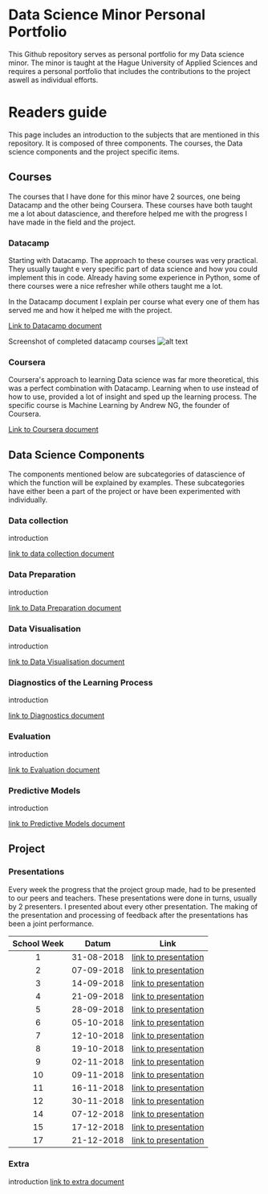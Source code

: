 # Data Science Minor Personal Portfolio
This Github repository serves as personal portfolio for my Data science minor. The minor is taught at 
the Hague University of Applied Sciences and requires a personal portfolio that includes the contributions
to the project aswell as individual efforts. 

# Readers guide 
This page includes an introduction to the subjects that are mentioned in this repository. 
It is composed of three components. The courses, the Data science components and the project specific items. 


## Courses
The courses that I have done for this minor have 2 sources, one being Datacamp and the other being Coursera. 
These courses have both taught me a lot about datascience, and therefore helped me with the progress I have 
made in the field and the project.

### Datacamp
Starting with Datacamp. The approach to these courses was very practical. 
They usually taught e very specific part of data science and how you could implement this in code. 
Already having some experience in Python, some of there courses were a nice refresher 
while others taught me a lot.

In the Datacamp document I explain per course what every one of 
them has served me and how it helped me with the project.

[Link to Datacamp document](Courses/Datacamp.md)

Screenshot of completed datacamp courses
![alt text](Resources/Images/CompletedDatacamp.png "Completed Datacamp Courses")
<br>

### Coursera 
Coursera's approach to learning Data science was far more theoretical, this was a perfect combination with 
Datacamp. Learning when to use instead of how to use, provided a lot of insight and sped up the 
learning process. The specific course is Machine Learning by Andrew NG, the founder of Coursera. 

[Link to Coursera document](Courses/Coursera.md)<br>



## Data Science Components
The components mentioned below are subcategories of datascience
of which the function will be explained by examples. These subcategories have either been a part of 
the project or have been experimented with individually. 

### Data collection 
introduction

[link to data collection document](Examples/Data%20Collection.md)<br>

### Data Preparation
introduction

[link to Data Preparation document](Examples/Data%20Preparation.md)<br>

### Data Visualisation
introduction

[link to Data Visualisation document](Examples/Data%20Visualisation.md)<br>

### Diagnostics of the Learning Process
introduction

[link to Diagnostics document](Examples/Diagnostics%20of%20the%20Learning%20Process.md)<br>

### Evaluation
introduction

[link to Evaluation document](Examples/Evaluation.md)<br>

### Predictive Models
introduction

[link to Predictive Models document](Examples/Predictive%20Models.md)<br>



## Project
### Presentations
Every week the progress that the project group made, had to be presented to our peers and teachers. 
These presentations were done in turns, usually by 2 presenters. I presented about every other
presentation. The making of the presentation and processing of feedback after the presentations has 
been a joint performance. 

School Week | Datum | Link
:---:       |:---:  |:---:
1   | 31-08-2018 | [link to presentation](https://github.com/Janlorie/DataScienceMinor/tree/master/Resources/Presentations/2018.08.31%C%Presentatie%intro.pptx)
2   | 07-09-2018 | [link to presentation](https://github.com/Janlorie/DataScienceMinor/tree/master/Resources/Presentations/2018.09.07%C%Presentatie.pptx)
3   | 14-09-2018 | [link to presentation](https://github.com/Janlorie/DataScienceMinor/tree/master/Resources/Presentations/2018.09.14%C%Presentatie.pptx)
4   | 21-09-2018 | [link to presentation](https://github.com/Janlorie/DataScienceMinor/tree/master/Resources/Presentations/2018.09.21%C%Presentatie.pptx)
5   | 28-09-2018 | [link to presentation](https://github.com/Janlorie/DataScienceMinor/tree/master/Resources/Presentations/2018.09.28%C%Presentatie.pptx)
6   | 05-10-2018 | [link to presentation](https://github.com/Janlorie/DataScienceMinor/tree/master/Resources/Presentations/2018.10.05%C%Presentatie.pptx)
7   | 12-10-2018 | [link to presentation](https://github.com/Janlorie/DataScienceMinor/tree/master/Resources/Presentations/2018.10.12%C%Presentatie.pptx)
8   | 19-10-2018 | [link to presentation](https://github.com/Janlorie/DataScienceMinor/tree/master/Resources/Presentations/2018.10.19%C%Presentatie.pptx)
9   | 02-11-2018 | [link to presentation](https://github.com/Janlorie/DataScienceMinor/tree/master/Resources/Presentations/2018.11.02%C%Presentatie.pptx)
10  | 09-11-2018 | [link to presentation](https://github.com/Janlorie/DataScienceMinor/tree/master/Resources/Presentations/2018.11.09%C%Presentatie.pptx)
11  | 16-11-2018 | [link to presentation](https://github.com/Janlorie/DataScienceMinor/tree/master/Resources/Presentations/2018.11.16%C%Presentatie.pptx)
12  | 30-11-2018 | [link to presentation](https://github.com/Janlorie/DataScienceMinor/tree/master/Resources/Presentations/2018.11.30%C%Presentatie.pptx)
14  | 07-12-2018 | [link to presentation](https://github.com/Janlorie/DataScienceMinor/tree/master/Resources/Presentations/2018.12.07%C%Presentatie.pptx)
15  | 17-12-2018 | [link to presentation](https://github.com/Janlorie/DataScienceMinor/tree/master/Resources/Presentations/2018.12.17%C%Presentatie.pptx)
17  | 21-12-2018 | [link to presentation](https://github.com/Janlorie/DataScienceMinor/tree/master/Resources/Presentations/2018.12.21%C%Presentatie.pptx)


### Extra
introduction
[link to extra document](Examples/Other.md)
